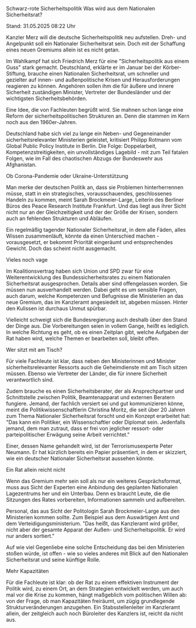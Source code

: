 
Schwarz-rote Sicherheitspolitik
Was wird aus dem Nationalen Sicherheitsrat?


Stand: 31.05.2025 08:22 Uhr


Kanzler Merz will die deutsche Sicherheitspolitik neu aufstellen. Dreh- und Angelpunkt soll ein Nationaler Sicherheitsrat sein. Doch mit der Schaffung eines neuen Gremiums allein ist es nicht getan. 



Im Wahlkampf hat sich Friedrich Merz für eine "Sicherheitspolitik aus einem Guss" stark gemacht. Deutschland, erklärte er im Januar bei der Körber-Stiftung, brauche einen Nationalen Sicherheitsrat, um schneller und gezielter auf innen- und außenpolitische Krisen und Herausforderungen reagieren zu können. Angehören sollen ihm die für äußere und innere Sicherheit zuständigen Minister, Vertreter der Bundesländer und der wichtigsten Sicherheitsbehörden.


Eine Idee, die von Fachleuten begrüßt wird. Sie mahnen schon lange eine Reform der sicherheitspolitischen Strukturen an. Denn die stammen im Kern noch aus den 1960er-Jahren.


Deutschland habe sich viel zu lange ein Neben- und Gegeneinander sicherheitsrelevanter Ministerien geleistet, kritisiert Philipp Rotmann vom Global Public Policy Institute in Berlin. Die Folge: Doppelarbeit, Kompetenzstreitigkeiten, ein unvollständiges Lagebild - mit zum Teil fatalen Folgen, wie im Fall des chaotischen Abzugs der Bundeswehr aus Afghanistan.

Ob Corona-Pandemie oder Ukraine-Unterstützung


Man merke der deutschen Politik an, dass sie Problemen hinterherrennen müsse, statt in ein strategisches, vorausschauendes, geschlossenes Handeln zu kommen, meint Sarah Brockmeier-Large, Leiterin des Berliner Büros des Peace Research Institute Frankfurt. Und das liegt aus ihrer Sicht nicht nur an der Gleichzeitigkeit und der der Größe der Krisen, sondern auch an fehlenden Strukturen und Abläufen.


Ein regelmäßig tagender Nationaler Sicherheitsrat, in dem alle Fäden, alles Wissen zusammenläuft, könnte da einen Unterschied machen - vorausgesetzt, er bekommt Priorität eingeräumt und entsprechendes Gewicht. Doch das scheint nicht ausgemacht.

Vieles noch vage


Im Koalitionsvertrag haben sich Union und SPD zwar für eine Weiterentwicklung des Bundessicherheitsrates zu einem Nationalen Sicherheitsrat ausgesprochen. Details aber sind offengelassen worden. Sie müssen nun ausverhandelt werden. Dabei geht es um sensible Fragen, auch darum, welche Kompetenzen und Befugnisse die Ministerien an das neue Gremium, das im Kanzleramt angesiedelt ist, abgeben müssen. Hinter den Kulissen ist durchaus Unmut spürbar.


Vielleicht schweigt sich die Bundesregierung auch deshalb über den Stand der Dinge aus. Die Vorbereitungen seien in vollem Gange, heißt es lediglich. In welche Richtung es geht, ob es einen Zeitplan gibt, welche Aufgaben der Rat haben wird, welche Themen er bearbeiten soll, bleibt offen.

Wer sitzt mit am Tisch?


Für viele Fachleute ist klar, dass neben den Ministerinnen und Minister sicherheitsrelevanter Ressorts auch die Geheimdienste mit am Tisch sitzen müssen. Ebenso wie Vertreter der Länder, die für innere Sicherheit verantwortlich sind.


Zudem brauche es einen Sicherheitsberater, der als Ansprechpartner und Schnittstelle zwischen Politik, Beamtenapparat und externen Beratern fungiere. Jemand, der fachlich versiert sei und gut kommunizieren könne, meint die Politikwissenschaftlerin Christina Moritz, die seit über 20 Jahren zum Thema Nationaler Sicherheitsrat forscht und ein Konzept erarbeitet hat: "Das kann ein Politiker, ein Wissenschaftler oder Diplomat sein. Jedenfalls jemand, dem man zutraut, dass er frei von jeglicher ressort- oder parteipolitischer Erwägung seine Arbeit verrichtet."


Einer, dessen Name gehandelt wird, ist der Terrorismusexperte Peter Neumann. Er hat kürzlich bereits ein Papier präsentiert, in dem er skizziert, wie ein deutscher Nationaler Sicherheitsrat aussehen könnte.

Ein Rat allein reicht nicht


Wenn das Gremium mehr sein soll als nur ein weiteres Gesprächsformat, muss aus Sicht der Experten eine Anbindung des geplanten Nationalen Lagezentrums her und ein Unterbau. Denn es braucht Leute, die die Sitzungen des Rates vorbereiten, Informationen sammeln und aufbereiten.


Personal, das aus Sicht der Politologin Sarah Brockmeier-Large aus den Ministerien kommen sollte. Zum Beispiel aus dem Auswärtigen Amt und dem Verteidigungsministerium. "Das heißt, das Kanzleramt wird größer, nicht aber der gesamte Apparat der Außen- und Sicherheitspolitik. Er wird nur anders sortiert."


Auf wie viel Gegenliebe eine solche Entscheidung das bei den Ministerien stoßen würde, ist offen - wie so vieles anderes mit Blick auf den Nationalen Sicherheitsrat und seine künftige Rolle.

Mehr Kapazitäten


Für die Fachleute ist klar: ob der Rat zu einem effektiven Instrument der Politik wird, zu einem Ort, an dem Strategien entwickelt werden, um auch mal vor die Krise zu kommen, hängt maßgeblich vom politischen Willen ab: von der Frage, ob man Kapazitäten freiräumt, um zügig grundlegende Strukturveränderungen anzugehen. Ein Stabsstellenleiter im Kanzleramt allein, der zeitgleich auch noch Büroleiter des Kanzlers ist, reicht da nicht aus.

